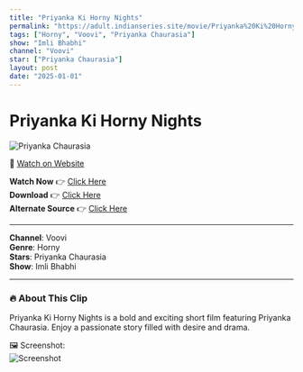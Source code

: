 ```yaml
---
title: "Priyanka Ki Horny Nights"
permalink: "https://adult.indianseries.site/movie/Priyanka%20Ki%20Horny%20Nights"
tags: ["Horny", "Voovi", "Priyanka Chaurasia"]
show: "Imli Bhabhi"
channel: "Voovi"
star: ["Priyanka Chaurasia"]
layout: post
date: "2025-01-01"
---
```


# Priyanka Ki Horny Nights

![Priyanka Chaurasia](https://shorts.desisins.com/wp-content/uploads/2024/11/Priyanka-Chaurasiya-Imli-Bhabhi-Voovi-DesiSins.com_.jpg)

🔗 [Watch on Website](https://adult.indianseries.site/movie/Priyanka%20Ki%20Horny%20Nights)

**Watch Now** 👉 [Click Here](https://adult.indianseries.site/movie/Priyanka%20Ki%20Horny%20Nights)  
**Download** 👉 [Click Here](https://adult.indianseries.site/movie/Priyanka%20Ki%20Horny%20Nights)  
**Alternate Source** 👉 [Click Here](https://adult.indianseries.site/movie/Priyanka%20Ki%20Horny%20Nights)

---

**Channel**: Voovi  
**Genre**: Horny  
**Stars**: Priyanka Chaurasia  
**Show**: Imli Bhabhi

---

### 🔥 About This Clip

Priyanka Ki Horny Nights is a bold and exciting short film featuring Priyanka Chaurasia. Enjoy a passionate story filled with desire and drama.
 
🖼️ Screenshot:  
![Screenshot](https://shorts.desisins.com/wp-content/uploads/2024/11/Priyanka-Chaurasiya-Imli-Bhabhi-Voovi-DesiSins.com_.jpg)
